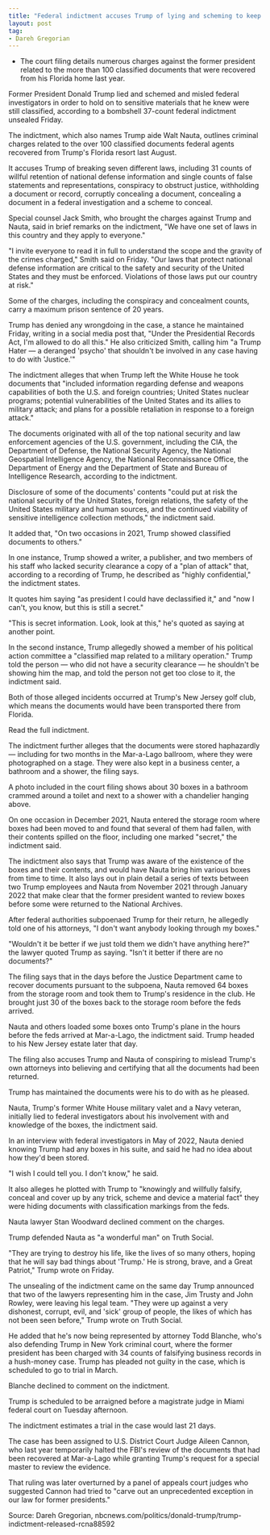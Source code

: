 ```yaml
---
title: "Federal indictment accuses Trump of lying and scheming to keep documents he knew were classified"
layout: post
tag:
- Dareh Gregorian
---
```


- The court filing details numerous charges against the former president related to the more than 100 classified documents that were recovered from his Florida home last year.

Former President Donald Trump lied and schemed and misled federal investigators in order to hold on to sensitive materials that he knew were still classified, according to a bombshell 37-count federal indictment unsealed Friday.

The indictment, which also names Trump aide Walt Nauta, outlines criminal charges related to the over 100 classified documents federal agents recovered from Trump's Florida resort last August.

It accuses Trump of breaking seven different laws, including 31 counts of willful retention of national defense information and single counts of false statements and representations, conspiracy to obstruct justice, withholding a document or record, corruptly concealing a document, concealing a document in a federal investigation and a scheme to conceal.

Special counsel Jack Smith, who brought the charges against Trump and Nauta, said in brief remarks on the indictment, "We have one set of laws in this country and they apply to everyone."

"I invite everyone to read it in full to understand the scope and the gravity of the crimes charged," Smith said on Friday. "Our laws that protect national defense information are critical to the safety and security of the United States and they must be enforced. Violations of those laws put our country at risk."

Some of the charges, including the conspiracy and concealment counts, carry a maximum prison sentence of 20 years.

Trump has denied any wrongdoing in the case, a stance he maintained Friday, writing in a social media post that, "Under the Presidential Records Act, I'm allowed to do all this." He also criticized Smith, calling him "a Trump Hater — a deranged 'psycho' that shouldn't be involved in any case having to do with 'Justice.'"

The indictment alleges that when Trump left the White House he took documents that "included information regarding defense and weapons capabilities of both the U.S. and foreign countries; United States nuclear programs; potential vulnerabilities of the United States and its allies to military attack; and plans for a possible retaliation in response to a foreign attack."

The documents originated with all of the top national security and law enforcement agencies of the U.S. government, including the CIA, the Department of Defense, the National Security Agency, the National Geospatial Intelligence Agency, the National Reconnaissance Office, the Department of Energy and the Department of State and Bureau of Intelligence Research, according to the indictment.

Disclosure of some of the documents' contents "could put at risk the national security of the United States, foreign relations, the safety of the United States military and human sources, and the continued viability of sensitive intelligence collection methods," the indictment said.

It added that, "On two occasions in 2021, Trump showed classified documents to others."

In one instance, Trump showed a writer, a publisher, and two members of his staff who lacked security clearance a copy of a "plan of attack" that, according to a recording of Trump, he described as "highly confidential," the indictment states.

It quotes him saying "as president I could have declassified it," and "now I can't, you know, but this is still a secret."

"This is secret information. Look, look at this," he's quoted as saying at another point.

In the second instance, Trump allegedly showed a member of his political action committee a "classified map related to a military operation." Trump told the person — who did not have a security clearance — he shouldn't be showing him the map, and told the person not get too close to it, the indictment said.

Both of those alleged incidents occurred at Trump's New Jersey golf club, which means the documents would have been transported there from Florida.

Read the full indictment.

The indictment further alleges that the documents were stored haphazardly — including for two months in the Mar-a-Lago ballroom, where they were photographed on a stage. They were also kept in a business center, a bathroom and a shower, the filing says.

A photo included in the court filing shows about 30 boxes in a bathroom crammed around a toilet and next to a shower with a chandelier hanging above.

On one occasion in December 2021, Nauta entered the storage room where boxes had been moved to and found that several of them had fallen, with their contents spilled on the floor, including one marked "secret," the indictment said.

The indictment also says that Trump was aware of the existence of the boxes and their contents, and would have Nauta bring him various boxes from time to time. It also lays out in plain detail a series of texts between two Trump employees and Nauta from November 2021 through January 2022 that make clear that the former president wanted to review boxes before some were returned to the National Archives.

After federal authorities subpoenaed Trump for their return, he allegedly told one of his attorneys, "I don't want anybody looking through my boxes."

"Wouldn't it be better if we just told them we didn't have anything here?" the lawyer quoted Trump as saying. "Isn't it better if there are no documents?"

The filing says that in the days before the Justice Department came to recover documents pursuant to the subpoena, Nauta removed 64 boxes from the storage room and took them to Trump's residence in the club. He brought just 30 of the boxes back to the storage room before the feds arrived.

Nauta and others loaded some boxes onto Trump's plane in the hours before the feds arrived at Mar-a-Lago, the indictment said. Trump headed to his New Jersey estate later that day.

The filing also accuses Trump and Nauta of conspiring to mislead Trump's own attorneys into believing and certifying that all the documents had been returned.

Trump has maintained the documents were his to do with as he pleased.

Nauta, Trump's former White House military valet and a Navy veteran, initially lied to federal investigators about his involvement with and knowledge of the boxes, the indictment said.

In an interview with federal investigators in May of 2022, Nauta denied knowing Trump had any boxes in his suite, and said he had no idea about how they'd been stored.

"I wish I could tell you. I don't know," he said.

It also alleges he plotted with Trump to "knowingly and willfully falsify, conceal and cover up by any trick, scheme and device a material fact" they were hiding documents with classification markings from the feds.

Nauta lawyer Stan Woodward declined comment on the charges.

Trump defended Nauta as "a wonderful man" on Truth Social.

"They are trying to destroy his life, like the lives of so many others, hoping that he will say bad things about 'Trump.' He is strong, brave, and a Great Patriot," Trump wrote on Friday.

The unsealing of the indictment came on the same day Trump announced that two of the lawyers representing him in the case, Jim Trusty and John Rowley, were leaving his legal team. "They were up against a very dishonest, corrupt, evil, and 'sick' group of people, the likes of which has not been seen before," Trump wrote on Truth Social.

He added that he's now being represented by attorney Todd Blanche, who's also defending Trump in New York criminal court, where the former president has been charged with 34 counts of falsifying business records in a hush-money case. Trump has pleaded not guilty in the case, which is scheduled to go to trial in March.

Blanche declined to comment on the indictment.

Trump is scheduled to be arraigned before a magistrate judge in Miami federal court on Tuesday afternoon.

The indictment estimates a trial in the case would last 21 days.

The case has been assigned to U.S. District Court Judge Aileen Cannon, who last year temporarily halted the FBI's review of the documents that had been recovered at Mar-a-Lago while granting Trump's request for a special master to review the evidence.

That ruling was later overturned by a panel of appeals court judges who suggested Cannon had tried to "carve out an unprecedented exception in our law for former presidents."

Source: Dareh Gregorian, nbcnews.com/politics/donald-trump/trump-indictment-released-rcna88592
